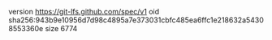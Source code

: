 version https://git-lfs.github.com/spec/v1
oid sha256:943b9e10956d7d98c4895a7e373031cbfc485ea6ffc1e218632a54308553360e
size 6774
